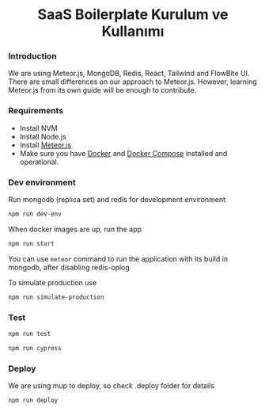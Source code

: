  <h1 align="center">
  SaaS Boilerplate Kurulum ve Kullanımı
</h1>

### Introduction
We are using Meteor.js, MongoDB, Redis, React, Tailwind and FlowBite UI.
There are small differences on our approach to Meteor.js. However, learning Meteor.js from its own guide will be
enough to contribute.

### Requirements
- Install NVM
- Install Node.js
- Install [Meteor.js](https://www.meteor.com/developers/install)
- Make sure you have [Docker](https://docs.docker.com/install) and [Docker Compose](https://docs.docker.com/compose/install/) installed and operational.

### Dev environment
Run mongodb (replica set) and redis for development environment

```bash 
npm run dev-env
```

When docker images are up, run the app

```bash 
npm run start
```

You can use `meteor` command to run the application with its build in mongodb, after disabling redis-oplog

To simulate production use

```bash 
npm run simulate-production
```

### Test
```bash 
npm run test
```

```bash 
npm run cypress
```

### Deploy
We are using mup to deploy, so check .deploy folder for details

```bash 
npm run deploy
```
